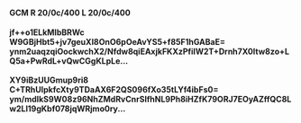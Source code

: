 #### GCM R 20/0c/400 L 20/0c/400
**jf++o1ELkMIbBRWc**<br/>**W9GBjHbt5+jv7geuXI8OnO6pOeAvYS5+f85F1hGABaE=**<br/>**ynm2uaqzqiOockwchX2/Nfdw8qiEAxjkFKXzPfiIW2T+Drnh7X0ltw8zo+LQ5a+PwRdL+vQwCGgKLpLe...**<br/><br/>
**XY9iBzUUGmup9ri8**<br/>**C+TRhUIpkfcXty9TDaAX6F2QS096fXo35tLYf4ibFs0=**<br/>**ym/mdIkS9W08z96NhZMdRvCnrSlfhNL9Ph8iHZfK79ORJ7EOyAZffQC8Lw2LI19gKbf078jqWRjmo0ry...**